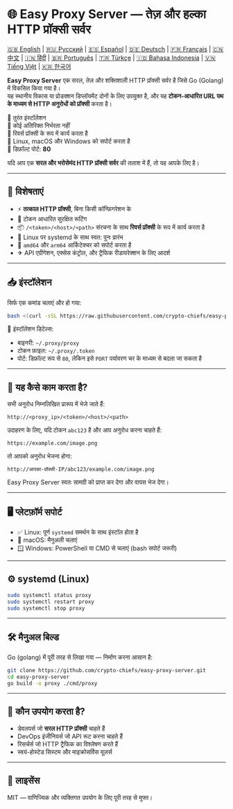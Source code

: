 
# 🌐 Easy Proxy Server — तेज़ और हल्का HTTP प्रॉक्सी सर्वर

[🇬🇧 English](/README.md) | [🇷🇺 Русский](/doc/README.md) | [🇪🇸 Español](/doc/README.es.md) | [🇩🇪 Deutsch](/doc/README.de.md) | [🇫🇷 Français](/doc/README.fr.md) | [🇨🇳 中文](/doc/README.zh.md) | [🇮🇳 हिंदी](/doc/README.hi.md) | [🇧🇷 Português](/doc/README.pt.md) | [🇹🇷 Türkçe](/doc/README.tr.md) | [🇮🇩 Bahasa Indonesia](/doc/README.id.md) | [🇻🇳 Tiếng Việt](/doc/README.vi.md) | [🇰🇷 한국어](/doc/README.ko.md)

**Easy Proxy Server** एक सरल, तेज़ और शक्तिशाली HTTP प्रॉक्सी सर्वर है जिसे Go (Golang) में विकसित किया गया है।  
यह स्थानीय विकास या प्रोडक्शन डिप्लॉयमेंट दोनों के लिए उपयुक्त है, और यह **टोकन-आधारित URL पथ के माध्यम से HTTP अनुरोधों को प्रॉक्सी** करता है।

🔹 तुरंत इंस्टॉलेशन  
🔹 कोई अतिरिक्त निर्भरता नहीं  
🔹 रिवर्स प्रॉक्सी के रूप में कार्य करता है  
🔹 Linux, macOS और Windows को सपोर्ट करता है  
🔹 डिफ़ॉल्ट पोर्ट: **80**

यदि आप एक **सरल और भरोसेमंद HTTP प्रॉक्सी सर्वर** की तलाश में हैं, तो यह आपके लिए है।

---

## 🚀 विशेषताएं

- ⚡ **तत्काल HTTP प्रॉक्सी**, बिना किसी कॉन्फ़िगरेशन के
- 🔐 टोकन आधारित सुरक्षित रूटिंग
- 📦 `/<token>/<host>/<path>` संरचना के साथ **रिवर्स प्रॉक्सी** के रूप में कार्य करता है
- 🔄 Linux पर systemd के साथ स्वत: पुनः प्रारंभ
- 🧊 `amd64` और `arm64` आर्किटेक्चर को सपोर्ट करता है
- ✈ API एग्रीगेशन, एक्सेस कंट्रोल, और ट्रैफिक रीडायरेक्शन के लिए आदर्श

---

## 📥 इंस्टॉलेशन

सिर्फ एक कमांड चलाएं और हो गया:

```bash
bash <(curl -sSL https://raw.githubusercontent.com/crypto-chiefs/easy-proxy-server/master/scripts/build.sh)
```

📂 इंस्टॉलेशन डिटेल्स:
- बाइनरी: `~/.proxy/proxy`
- टोकन फ़ाइल: `~/.proxy/.token`
- पोर्ट: डिफ़ॉल्ट रूप से `80`, लेकिन इसे `PORT` पर्यावरण चर के माध्यम से बदला जा सकता है

---

## 🧪 यह कैसे काम करता है?

सभी अनुरोध निम्नलिखित प्रारूप में भेजे जाते हैं:

```
http://<proxy_ip>/<token>/<host>/<path>
```

उदाहरण के लिए, यदि टोकन `abc123` है और आप अनुरोध करना चाहते हैं:

```
https://example.com/image.png
```

तो आपको अनुरोध भेजना होगा:

```
http://आपका-प्रॉक्सी-IP/abc123/example.com/image.png
```

Easy Proxy Server स्वतः सामग्री को प्राप्त कर देगा और वापस भेज देगा।

---

## 🖥 प्लेटफ़ॉर्म सपोर्ट

- ✅ Linux: पूर्ण `systemd` समर्थन के साथ इंस्टॉल होता है
- 🍎 macOS: मैनुअली चलाएं
- 🪟 Windows: PowerShell या CMD से चलाएं (bash सपोर्ट जरूरी)

---

## ⚙️ systemd (Linux)

```bash
sudo systemctl status proxy
sudo systemctl restart proxy
sudo systemctl stop proxy
```

---

## 🛠 मैनुअल बिल्ड

Go (golang) में पूरी तरह से लिखा गया — निर्माण करना आसान है:

```bash
git clone https://github.com/crypto-chiefs/easy-proxy-server.git
cd easy-proxy-server
go build -o proxy ./cmd/proxy
```

---

## 💬 कौन उपयोग करता है?

- डेवलपर्स जो **सरल HTTP प्रॉक्सी** चाहते हैं
- DevOps इंजीनियर्स जो API रूट करना चाहते हैं
- रिसर्चर्स जो HTTP ट्रैफिक का विश्लेषण करते हैं
- स्वयं-होस्टेड सिस्टम और माइक्रोसर्विस यूज़र्स

---

## 📄 लाइसेंस

MIT — वाणिज्यिक और व्यक्तिगत उपयोग के लिए पूरी तरह से मुफ्त।
